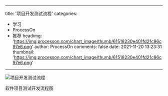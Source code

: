 
---
title: '项目开发测试流程'
categories: 
 - 学习
 - ProcessOn
 - 推荐
headimg: 'https://img.processon.com/chart_image/thumb/61518230e401fd21c86c97e6.png'
author: ProcessOn
comments: false
date: 2021-11-20 13:23:31
thumbnail: 'https://img.processon.com/chart_image/thumb/61518230e401fd21c86c97e6.png'
---

<div>   
<img class="thumb" alt="项目开发测试流程" src="https://img.processon.com/chart_image/thumb/61518230e401fd21c86c97e6.png" referrerpolicy="no-referrer">
<p>软件项目测试开发流程图</p>  
</div>
            